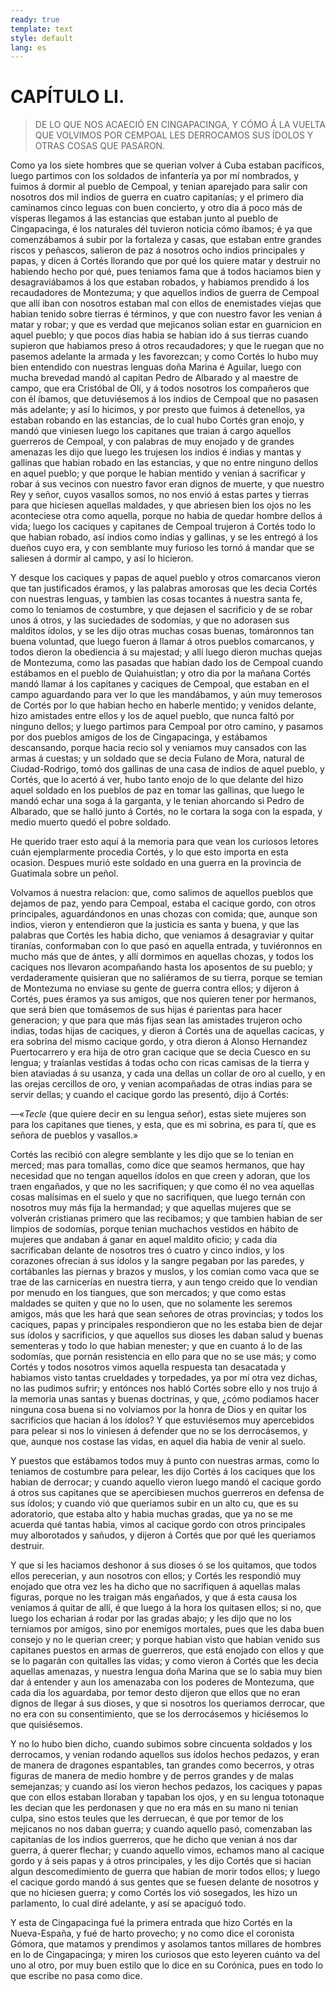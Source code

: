 ```yaml
---
ready: true
template: text
style: default
lang: es
---
```


# CAPÍTULO LI.

> DE LO QUE NOS ACAECIÓ EN CINGAPACINGA, Y CÓMO Á LA VUELTA QUE VOLVIMOS
> POR CEMPOAL LES DERROCAMOS SUS ÍDOLOS Y OTRAS COSAS QUE PASARON.


Como ya los siete hombres que se querian volver á Cuba estaban
pacíficos, luego partimos con los soldados de infantería ya por mí
nombrados, y fuimos á dormir al pueblo de Cempoal, y tenian aparejado
para salir con nosotros dos mil indios de guerra en cuatro capitanías;
y el primero dia caminamos cinco leguas con buen concierto, y otro
dia á poco más de vísperas llegamos á las estancias que estaban junto
al pueblo de Cingapacinga, é los naturales dél tuvieron noticia cómo
íbamos; é ya que comenzábamos á subir por la fortaleza y casas, que
estaban entre grandes riscos y peñascos, salieron de paz á nosotros
ocho indios principales y papas, y dicen á Cortés llorando que por qué
los quiere matar y destruir no habiendo hecho por qué, pues teniamos
fama que á todos haciamos bien y desagraviábamos á los que estaban
robados, y habiamos prendido á los recaudadores de Montezuma; y que
aquellos indios de guerra de Cempoal que allí iban con nosotros estaban
mal con ellos de enemistades viejas que habian tenido sobre tierras é
términos, y que con nuestro favor les venian á matar y robar; y que
es verdad que mejicanos solian estar en guarnicion en aquel pueblo; y
que pocos dias habia se habian ido á sus tierras cuando supieron que
habiamos preso á otros recaudadores; y que le ruegan que no pasemos
adelante la armada y les favorezcan; y como Cortés lo hubo muy bien
entendido con nuestras lenguas doña Marina é Aguilar, luego con mucha
brevedad mandó al capitan Pedro de Albarado y al maestre de campo, que
era Cristóbal de Olí, y á todos nosotros los compañeros que con él
íbamos, que detuviésemos á los indios de Cempoal que no pasasen más
adelante; y así lo hicimos, y por presto que fuimos á detenellos, ya
estaban robando en las estancias, de lo cual hubo Cortés gran enojo,
y mandó que viniesen luego los capitanes que traian á cargo aquellos
guerreros de Cempoal, y con palabras de muy enojado y de grandes
amenazas les dijo que luego les trujesen los indios é indias y mantas
y gallinas que habian robado en las estancias, y que no entre ninguno
dellos en aquel pueblo; y que porque le habian mentido y venian á
sacrificar y robar á sus vecinos con nuestro favor eran dignos de
muerte, y que nuestro Rey y señor, cuyos vasallos somos, no nos envió
á estas partes y tierras para que hiciesen aquellas maldades, y que
abriesen bien los ojos no les aconteciese otra como aquella, porque no
habia de quedar hombre dellos á vida; luego los caciques y capitanes
de Cempoal trujeron á Cortés todo lo que habian robado, así indios
como indias y gallinas, y se les entregó á los dueños cuyo era, y con
semblante muy furioso les tornó á mandar que se saliesen á dormir al
campo, y así lo hicieron.

Y desque los caciques y papas de aquel pueblo y otros comarcanos vieron
que tan justificados éramos, y las palabras amorosas que les decia
Cortés con nuestras lenguas, y tambien las cosas tocantes á nuestra
santa fe, como lo teniamos de costumbre, y que dejasen el sacrificio
y de se robar unos á otros, y las suciedades de sodomías, y que no
adorasen sus malditos ídolos, y se les dijo otras muchas cosas buenas,
tomáronnos tan buena voluntad, que luego fueron á llamar á otros
pueblos comarcanos, y todos dieron la obediencia á su majestad; y allí
luego dieron muchas quejas de Montezuma, como las pasadas que habian
dado los de Cempoal cuando estábamos en el pueblo de Quiahuistlan; y
otro dia por la mañana Cortés mandó llamar á los capitanes y caciques
de Cempoal, que estaban en el campo aguardando para ver lo que les
mandábamos, y aún muy temerosos de Cortés por lo que habian hecho en
haberle mentido; y venidos delante, hizo amistades entre ellos y los
de aquel pueblo, que nunca faltó por ninguno dellos; y luego partimos
para Cempoal por otro camino, y pasamos por dos pueblos amigos de los
de Cingapacinga, y estábamos descansando, porque hacia recio sol y
veniamos muy cansados con las armas á cuestas; y un soldado que se
decia Fulano de Mora, natural de Ciudad-Rodrigo, tomó dos gallinas de
una casa de indios de aquel pueblo, y Cortés, que lo acertó á ver, hubo
tanto enojo de lo que delante del hizo aquel soldado en los pueblos
de paz en tomar las gallinas, que luego le mandó echar una soga á la
garganta, y le tenian ahorcando si Pedro de Albarado, que se halló
junto á Cortés, no le cortara la soga con la espada, y medio muerto
quedó el pobre soldado.

He querido traer esto aquí á la memoria para que vean los curiosos
letores cuán ejemplarmente procedia Cortés, y lo que esto importa en
esta ocasion. Despues murió este soldado en una guerra en la provincia
de Guatimala sobre un peñol.

Volvamos á nuestra relacion: que, como salimos de aquellos pueblos que
dejamos de paz, yendo para Cempoal, estaba el cacique gordo, con otros
principales, aguardándonos en unas chozas con comida; que, aunque son
indios, vieron y entendieron que la justicia es santa y buena, y que
las palabras que Cortés les habia dicho, que veniamos á desagraviar
y quitar tiranías, conformaban con lo que pasó en aquella entrada, y
tuviéronnos en mucho más que de ántes, y allí dormimos en aquellas
chozas, y todos los caciques nos llevaron acompañando hasta los
aposentos de su pueblo; y verdaderamente quisieran que no saliéramos de
su tierra, porque se temian de Montezuma no enviase su gente de guerra
contra ellos; y dijeron á Cortés, pues éramos ya sus amigos, que nos
quieren tener por hermanos, que será bien que tomásemos de sus hijas
é parientas para hacer generacion; y que para que más fijas sean las
amistades trujeron ocho indias, todas hijas de caciques, y dieron á
Cortés una de aquellas cacicas, y era sobrina del mismo cacique gordo,
y otra dieron á Alonso Hernandez Puertocarrero y era hija de otro gran
cacique que se decia Cuesco en su lengua; y traíanlas vestidas á todas
ocho con ricas camisas de la tierra y bien ataviadas á su usanza, y
cada una dellas un collar de oro al cuello, y en las orejas cercillos
de oro, y venian acompañadas de otras indias para se servir dellas; y
cuando el cacique gordo las presentó, dijo á Cortés:

—«_Tecle_ (que quiere decir en su lengua señor), estas siete mujeres
son para los capitanes que tienes, y esta, que es mi sobrina, es para
tí, que es señora de pueblos y vasallos.»

Cortés las recibió con alegre semblante y les dijo que se lo tenian
en merced; mas para tomallas, como dice que seamos hermanos, que hay
necesidad que no tengan aquellos ídolos en que creen y adoran, que
los traen engañados, y que no les sacrifiquen; y que como él no vea
aquellas cosas malísimas en el suelo y que no sacrifiquen, que luego
ternán con nosotros muy más fija la hermandad; y que aquellas mujeres
que se volverán cristianas primero que las recibamos; y que tambien
habian de ser limpios de sodomías, porque tenian muchachos vestidos en
hábito de mujeres que andaban á ganar en aquel maldito oficio; y cada
dia sacrificaban delante de nosotros tres ó cuatro y cinco indios,
y los corazones ofrecian á sus ídolos y la sangre pegaban por las
paredes, y cortábanles las piernas y brazos y muslos, y los comian como
vaca que se trae de las carnicerías en nuestra tierra, y aun tengo
creido que lo vendian por menudo en los tiangues, que son mercados; y
que como estas maldades se quiten y que no lo usen, que no solamente
les seremos amigos, más que les hará que sean señores de otras
provincias; y todos los caciques, papas y principales respondieron que
no les estaba bien de dejar sus ídolos y sacrificios, y que aquellos
sus dioses les daban salud y buenas sementeras y todo lo que habian
menester; y que en cuanto á lo de las sodomías, que pornán resistencia
en ello para que no se use más; y como Cortés y todos nosotros vimos
aquella respuesta tan desacatada y habiamos visto tantas crueldades
y torpedades, ya por mí otra vez dichas, no las pudimos sufrir; y
entónces nos habló Cortés sobre ello y nos trujo á la memoria unas
santas y buenas doctrinas, y que, ¿cómo podiamos hacer ninguna cosa
buena si no volviamos por la honra de Dios y en quitar los sacrificios
que hacian á los ídolos? Y que estuviésemos muy apercebidos para pelear
si nos lo viniesen á defender que no se los derrocásemos, y que, aunque
nos costase las vidas, en aquel dia habia de venir al suelo.

Y puestos que estábamos todos muy á punto con nuestras armas, como lo
teniamos de costumbre para pelear, les dijo Cortés á los caciques que
los habian de derrocar; y cuando aquello vieron luego mandó el cacique
gordo á otros sus capitanes que se apercibiesen muchos guerreros en
defensa de sus ídolos; y cuando vió que queriamos subir en un alto cu,
que es su adoratorio, que estaba alto y habia muchas gradas, que ya
no se me acuerda qué tantas habia, vimos al cacique gordo con otros
principales muy alborotados y sañudos, y dijeron á Cortés que por qué
les queriamos destruir.

Y que si les haciamos deshonor á sus dioses ó se los quitamos, que
todos ellos perecerian, y aun nosotros con ellos; y Cortés les
respondió muy enojado que otra vez les ha dicho que no sacrifiquen á
aquellas malas figuras, porque no les traigan más engañados, y que á
esta causa los veniamos á quitar de allí, é que luego á la hora los
quitasen ellos; si no, que luego los echarian á rodar por las gradas
abajo; y les dijo que no los terniamos por amigos, sino por enemigos
mortales, pues que les daba buen consejo y no le querian creer; y
porque habian visto que habian venido sus capitanes puestos en armas de
guerreros, que está enojado con ellos y que se lo pagarán con quitalles
las vidas; y como vieron á Cortés que les decia aquellas amenazas, y
nuestra lengua doña Marina que se lo sabia muy bien dar á entender
y aun los amenazaba con los poderes de Montezuma, que cada dia los
aguardaba, por temor desto dijeron que ellos que no eran dignos de
llegar á sus dioses, y que si nosotros los queriamos derrocar, que no
era con su consentimiento, que se los derrocásemos y hiciésemos lo que
quisiésemos.

Y no lo hubo bien dicho, cuando subimos sobre cincuenta soldados y los
derrocamos, y venian rodando aquellos sus ídolos hechos pedazos, y
eran de manera de dragones espantables, tan grandes como becerros, y
otras figuras de manera de medio hombre y de perros grandes y de malas
semejanzas; y cuando así los vieron hechos pedazos, los caciques y
papas que con ellos estaban lloraban y tapaban los ojos, y en su lengua
totonaque les decian que les perdonasen y que no era más en su mano ni
tenian culpa, sino estos teules que les derruecan, é que por temor de
los mejicanos no nos daban guerra; y cuando aquello pasó, comenzaban
las capitanías de los indios guerreros, que he dicho que venian á nos
dar guerra, á querer flechar; y cuando aquello vimos, echamos mano al
cacique gordo y á seis papas y á otros principales, y les dijo Cortés
que si hacian algun descomedimiento de guerra que habian de morir
todos ellos; y luego el cacique gordo mandó á sus gentes que se fuesen
delante de nosotros y que no hiciesen guerra; y como Cortés los vió
sosegados, les hizo un parlamento, lo cual diré adelante, y así se
apaciguó todo.

Y esta de Cingapacinga fué la primera entrada que hizo Cortés en la
Nueva-España, y fué de harto provecho; y no como dice el coronista
Gómora, que matamos y prendimos y asolamos tantos millares de hombres
en lo de Cingapacinga; y miren los curiosos que esto leyeren cuánto va
del uno al otro, por muy buen estilo que lo dice en su Corónica, pues
en todo lo que escribe no pasa como dice.

